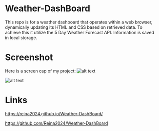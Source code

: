 # Weather-DashBoard
This repo is for a weather dashboard that operates within a web browser, dynamically updating its HTML and CSS based on retrieved data. To achieve this it utilize the 5 Day Weather Forecast API. Information is saved in local storage.

# Screenshot
Here is a screen cap of my project:
![alt text](./assets/images/Screenshot%202024-07-12%20at%201.56.04 AM.png) 

![alt text](./assets/images/Screenshot%202024-07-12%20at%201.56.18 AM.png) 
# Links
https://reina2024.github.io/Weather-DashBoard/

https://github.com/Reina2024/Weather-DashBoard


